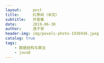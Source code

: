 ```yaml
---
layout:     post
title:      红黑树（未完）
subtitle:   并查集
date:       2019-06-30
author:     渣子哥
header-img: img/pexels-photo-1936936.jpeg
catalog: true
tags:
    - 数据结构与算法
    - java8
---
```


